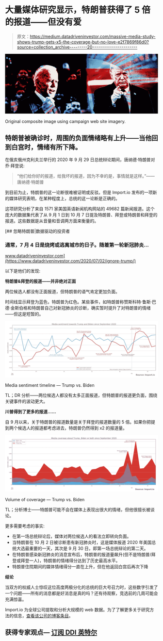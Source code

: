 # 大量媒体研究显示，特朗普获得了 5 倍的报道——但没有爱

> 原文：<https://medium.datadriveninvestor.com/massive-media-study-shows-trump-gets-x5-the-coverage-but-no-love-e2f7869f86d0?source=collection_archive---------20----------------------->

![](img/622545cf69732abe5124080c088c215d.png)

Original composite image using campaign web site imagery.

## 特朗普被确诊时，周围的负面情绪略有上升——当他回到白宫时，情绪有所下降。

在俄亥俄州克利夫兰举行的 2020 年 9 月 29 日总统辩论期间，唐纳德·特朗普对乔·拜登说:

> “他们给你好的报道，给我坏的报道，因为不幸的是，事情就是这样。”——唐纳德·特朗普

到目前为止，特朗普的这一论断很难被证明或反驳。但是 Import.io 发布的一项新的媒体研究表明，在某种程度上，总统的这一论断是正确的。

这项研究分析了来自 1571 家美国英语新闻机构网站的 49682 篇新闻报道。这个庞大的数据集代表了从 9 月 1 日到 10 月 7 日提及特朗普、拜登或特朗普和拜登的报道。这些数据是从音量和音调两方面来衡量的。

[](https://www.datadriveninvestor.com/2020/07/02/ignore-trump/) [## 忽略特朗普|数据驱动的投资者

### 通常，7 月 4 日是烧烤或逃离城市的日子。随着第一轮新冠肺炎…

www.datadriveninvestor.com](https://www.datadriveninvestor.com/2020/07/02/ignore-trump/) 

以下是他们的发现:

**特朗普&拜登的报道——并非绝对正面**

两位候选人都没有正面报道，但特朗普的语气肯定更加负面。

时间线显示拜登为蓝色，特朗普为红色。某些事件，如特朗普称赞斯科特·鲁斯·巴德·金斯伯格和特朗普自己对新冠肺炎的诊断，确实暂时提升了对特朗普的情绪——但这是短暂的。

![](img/3f49b21f64b828da433dca7b4a68c339.png)

Media sentiment timeline — Trump vs. Biden

TL；DR 分析——两位候选人都没有太多正面报道，但特朗普的报道更负面，围绕关键事件的波动更大。

**川普得到了更多的报道……**

自 9 月以来，关于特朗普的报道数量是关于拜登的报道数量的 5 倍。如果你把提到两个候选人的报道都考虑进去，特朗普仍然得到 x2 的报道量。

![](img/c7bede8e99a78dc83dcc50d331687ab3.png)

Volume of coverage — Trump vs. Biden

TL；分析博士——特朗普可能不会在媒体上表现出很大的情绪，但他很擅长被谈论。

更多需要考虑的事实:

*   在第一场总统辩论后，媒体对两位候选人的看法立即转向负面。
*   当特朗普在 10 月 2 日被诊断患有新冠肺炎时，这是媒体报道 2020 年美国总统大选最重要的一天，其次是 9 月 30 日，即第一场总统辩论的第二天。
*   在特朗普感染新冠肺炎的消息宣布后，特朗普的报道量飙升(但不是特朗普/拜登或拜登一人)，特朗普的情绪得分达到了历史最高水平。
*   特朗普住院期间的媒体情绪得分一直在上升，但在他返回白宫后再次下降

**结论**

当双方的权威人士惊叹这位高度两极分化的总统的巨大号召力时，这些数字引发了一个问题——所有的消息都是好消息是真的吗？还有待观察，竞选前的几周可能会充满惊喜。

Import.io 为全球公司提取和分析大规模的 web 数据。为了了解更多关于研究方法的信息，[查看该公司的博客条目](https://www.import.io/post/trump-vs-biden-web-scraping-the-news-to-understand-media-coverage-and-sentiment/)。

## 获得专家观点— [订阅 DDI 英特尔](https://datadriveninvestor.com/ddi-intel)